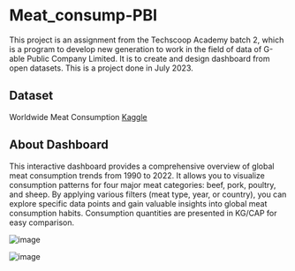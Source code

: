 # Meat_consump-PBI

This project is an assignment from the Techscoop Academy batch 2, which is a program to develop new generation to work in the field of data of G-able Public Company Limited. It is to create and design dashboard from open datasets. This is a project done in July 2023.


## Dataset

Worldwide Meat Consumption [Kaggle](https://www.kaggle.com/datasets/vagifa/meatconsumption)

## About Dashboard

This interactive dashboard provides a comprehensive overview of global meat consumption trends from 1990 to 2022. It allows you to visualize consumption patterns for four major meat categories: beef, pork, poultry, and sheep. By applying various filters (meat type, year, or country), you can explore specific data points and gain valuable insights into global meat consumption habits. Consumption quantities are presented in KG/CAP for easy comparison.

![image](https://github.com/user-attachments/assets/f931adf7-c3ab-4c46-a2c1-1acd7a0914a1)

![image](https://github.com/user-attachments/assets/60b982dd-c872-485f-9945-a4ba468bfd96)

